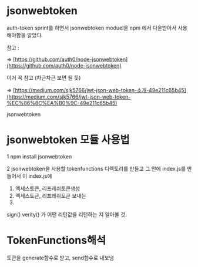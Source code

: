 <h1>jsonwebtoken</h1>

auth-token sprint를 하면서 jsonwebtoken moduel을 npm 에서 다운받아서 사용해야함을 알았다.

참고 :

⇒ [https://github.com/auth0/node-jsonwebtoken](https://github.com/auth0/node-jsonwebtoken)

이거 꼭 참고 (차근차근 보면 될 듯)

⇒ [https://medium.com/sjk5766/jwt-json-web-token-소개-49e211c65b45](https://medium.com/sjk5766/jwt-json-web-token-%EC%86%8C%EA%B0%9C-49e211c65b45)

jsonwebtoken

# jsonwebtoken 모듈 사용법

1 npm install jsonwebtoken

2 jsonwebtoken을 사용할 tokenfunctions 디렉토리를 만들고 그 안에 index.js를 만들어서 이 index.js에
1. 엑세스토큰, 리프레쉬토큰생성
2. 엑세스토큰, 리프레쉬토큰 보내는
3.

sign() verity() 가 어떤 리턴값을 리턴하는 지 알아볼 것.


<h1>TokenFunctions해석</h1>

토큰을 generate함수로 받고, send함수로 내보냄
